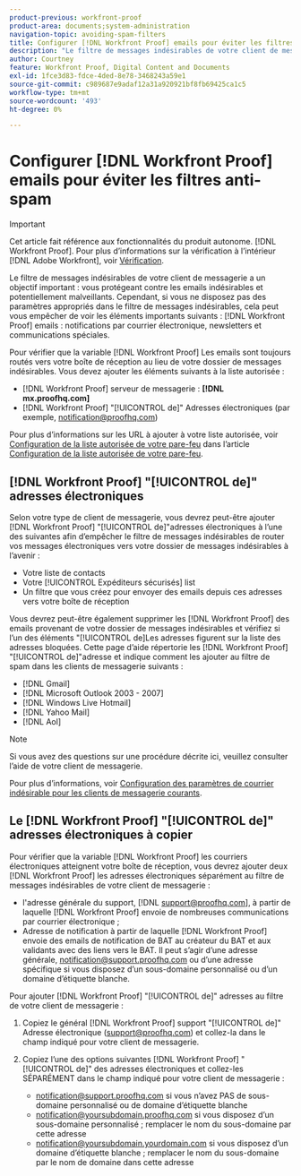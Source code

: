 ```yaml
---
product-previous: workfront-proof
product-area: documents;system-administration
navigation-topic: avoiding-spam-filters
title: Configurer [!DNL Workfront Proof] emails pour éviter les filtres anti-spam
description: "Le filtre de messages indésirables de votre client de messagerie a un objectif important : vous protégeant contre les emails indésirables et potentiellement malveillants. Cependant, si vous ne disposez pas des paramètres appropriés dans le filtre de messages indésirables, cela peut vous empêcher de voir les éléments importants suivants : [!DNL Workfront Proof] emails : des notifications par courrier électronique, des newsletters et des communications spéciales."
author: Courtney
feature: Workfront Proof, Digital Content and Documents
exl-id: 1fce3d83-fdce-4ded-8e78-3468243a59e1
source-git-commit: c989687e9adaf12a31a920921bf8fb69425ca1c5
workflow-type: tm+mt
source-wordcount: '493'
ht-degree: 0%

---
```


# Configurer [!DNL Workfront Proof] emails pour éviter les filtres anti-spam

>[!IMPORTANT]
>
>Cet article fait référence aux fonctionnalités du produit autonome. [!DNL Workfront Proof]. Pour plus d’informations sur la vérification à l’intérieur [!DNL Adobe Workfront], voir [Vérification](../../../review-and-approve-work/proofing/proofing.md).

Le filtre de messages indésirables de votre client de messagerie a un objectif important : vous protégeant contre les emails indésirables et potentiellement malveillants. Cependant, si vous ne disposez pas des paramètres appropriés dans le filtre de messages indésirables, cela peut vous empêcher de voir les éléments importants suivants : [!DNL Workfront Proof] emails : notifications par courrier électronique, newsletters et communications spéciales.

Pour vérifier que la variable [!DNL Workfront Proof] Les emails sont toujours routés vers votre boîte de réception au lieu de votre dossier de messages indésirables. Vous devez ajouter les éléments suivants à la liste autorisée :

* [!DNL Workfront Proof] serveur de messagerie : **[!DNL mx.proofhq.com]**
* [!DNL Workfront Proof] &quot;[!UICONTROL de]&quot; Adresses électroniques (par exemple, notification@proofhq.com)

Pour plus d’informations sur les URL à ajouter à votre liste autorisée, voir [Configuration de la liste autorisée de votre pare-feu](../../../administration-and-setup/get-started-wf-administration/configure-your-firewall.md) dans l’article [Configuration de la liste autorisée de votre pare-feu](../../../administration-and-setup/get-started-wf-administration/configure-your-firewall.md).

## [!DNL Workfront Proof] &quot;[!UICONTROL de]&quot; adresses électroniques

Selon votre type de client de messagerie, vous devrez peut-être ajouter [!DNL Workfront Proof] &quot;[!UICONTROL de]&quot;adresses électroniques à l’une des suivantes afin d’empêcher le filtre de messages indésirables de router vos messages électroniques vers votre dossier de messages indésirables à l’avenir :

* Votre liste de contacts
* Votre [!UICONTROL Expéditeurs sécurisés] list
* Un filtre que vous créez pour envoyer des emails depuis ces adresses vers votre boîte de réception

Vous devrez peut-être également supprimer les [!DNL Workfront Proof] des emails provenant de votre dossier de messages indésirables et vérifiez si l’un des éléments &quot;[!UICONTROL de]Les adresses figurent sur la liste des adresses bloquées. Cette page d’aide répertorie les [!DNL Workfront Proof] &quot;[!UICONTROL de]&quot;adresse et indique comment les ajouter au filtre de spam dans les clients de messagerie suivants :

* [!DNL Gmail]
* [!DNL Microsoft Outlook 2003 - 2007]
* [!DNL Windows Live Hotmail]
* [!DNL Yahoo Mail]
* [!DNL Aol]

>[!NOTE]
>
>Si vous avez des questions sur une procédure décrite ici, veuillez consulter l’aide de votre client de messagerie.

Pour plus d’informations, voir [Configuration des paramètres de courrier indésirable pour les clients de messagerie courants](../../../workfront-proof/wp-emailsntfctns/avoiding-spam-filters/configure-spam-settings-clients.md).

## Le [!DNL Workfront Proof] &quot;[!UICONTROL de]&quot; adresses électroniques à copier

Pour vérifier que la variable [!DNL Workfront Proof] les courriers électroniques atteignent votre boîte de réception, vous devrez ajouter deux [!DNL Workfront Proof] les adresses électroniques séparément au filtre de messages indésirables de votre client de messagerie :

* l&#39;adresse générale du support, [!DNL support@proofhq.com], à partir de laquelle [!DNL Workfront Proof] envoie de nombreuses communications par courrier électronique ;
* Adresse de notification à partir de laquelle [!DNL Workfront Proof] envoie des emails de notification de BAT au créateur du BAT et aux validants avec des liens vers le BAT. Il peut s’agir d’une adresse générale, notification@support.proofhq.com ou d’une adresse spécifique si vous disposez d’un sous-domaine personnalisé ou d’un domaine d’étiquette blanche.

Pour ajouter [!DNL Workfront Proof] &quot;[!UICONTROL de]&quot; adresses au filtre de votre client de messagerie :

1. Copiez le général [!DNL Workfront Proof] support &quot;[!UICONTROL de]&quot; Adresse électronique (support@proofhq.com) et collez-la dans le champ indiqué pour votre client de messagerie.
1. Copiez l’une des options suivantes [!DNL Workfront Proof] &quot;[!UICONTROL de]&quot; des adresses électroniques et collez-les SÉPARÉMENT dans le champ indiqué pour votre client de messagerie :

   * notification@support.proofhq.com si vous n’avez PAS de sous-domaine personnalisé ou de domaine d’étiquette blanche
   * notification@yoursubdomain.proofhq.com si vous disposez d’un sous-domaine personnalisé ; remplacer le nom du sous-domaine par cette adresse
   * notification@yoursubdomain.yourdomain.com si vous disposez d’un domaine d’étiquette blanche ; remplacer le nom du sous-domaine par le nom de domaine dans cette adresse

<!--
<p data-mc-conditions="QuicksilverOrClassic.Draft mode">See the relevant section below for your email client to find out where to paste in these two Workfront Proof "[!UICONTROL from]" addresses.</p>
-->
